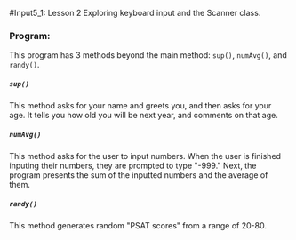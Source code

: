 #Input5_1: Lesson 2
Exploring keyboard input and the Scanner class.

### Program:
This program has 3 methods beyond the main method: `sup()`, `numAvg()`, and `randy()`.

##### `sup()`
This method asks for your name and greets you, and then asks for your age.  It tells you how old you will be next year, and comments on that age.

##### `numAvg()`
This method asks for the user to input numbers.  When the user is finished inputing their numbers, they are prompted to type "-999."  Next, the program presents the sum of the inputted numbers and the average of them.

##### `randy()`
This method generates random "PSAT scores" from a range of 20-80.
